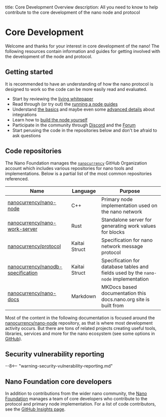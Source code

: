 title: Core Development Overview
description: All you need to know to help contribute to the core development of the nano node and protocol

# Core Development

Welcome and thanks for your interest in core development of the nano! The following resources contain information and guides for getting involved with the development of the node and protocol.

## Getting started

It is recommended to have an understanding of how the nano protocol is designed to work so the code can be more easily read and evaluated.

- Start by reviewing the [living whitepaper](../living-whitepaper/index.md)
- Read through (or try out) the [running a node guides](../running-a-node/overview.md)
- Understand [the basics](../integration-guides/the-basics.md) and maybe even some [advanced details](../integration-guides/advanced.md) about integrations
- Learn how to [build the node yourself](../integration-guides/build-options.md)
- Participate in the community through [Discord](https://chat.nano.org) and the [Forum](https://forum.nano.org)
- Start perusing the code in the repositories below and don't be afraid to ask questions


## Code repositories

The Nano Foundation manages the [`nanocurrency`](https://github.com/nanocurrency) GitHub Organization account which includes various repositories for nano tools and implementations. Below is a partial list of the most common repositories referenced.

| Name | Language | Purpose |
|------|----------|---------|
| [nanocurrency/nano-node](https://github.com/nanocurrency/nano-node) | C++| Primary node implementation used on the nano network |
| [nanocurrency/nano-work-server](https://github.com/nanocurrency/nano-work-server) | Rust | Standalone server for generating work values for blocks |
| [nanocurrency/protocol](https://github.com/nanocurrency/protocol) | Kaitai Struct | Specification for nano network message protocol |
| [nanocurrency/nanodb-specification](https://github.com/nanocurrency/nanodb-specification) | Kaitai Struct | Specification for database tables and fields used by the `nano-node` implementation |
| [nanocurrency/nano-docs](https://github.com/nanocurrency/nano-docs) | Markdown | MKDocs based documentation this docs.nano.org site is built from |

Most of the content in the following documentation is focused around the [nanocurrency/nano-node](https://github.com/nanocurrency/nano-node) repository, as that is where most development activity occurs. But there are tons of related projects creating useful tools, libraries, services and more for the nano ecosystem (see some options in [GitHub](https://github.com/search?q=nanocurrency&type=discussions)).

## Security vulnerability reporting

--8<-- "warning-security-vulnerability-reporting.md"

## Nano Foundation core developers

In addition to contributions from the wider nano community, the [Nano Foundation](https://nano.org/foundation) manages a team of core developers who contribute to the protocol and primary node implementation. For a list of code contributors, see the [GitHub Insights page](https://github.com/nanocurrency/nano-node/graphs/contributors).